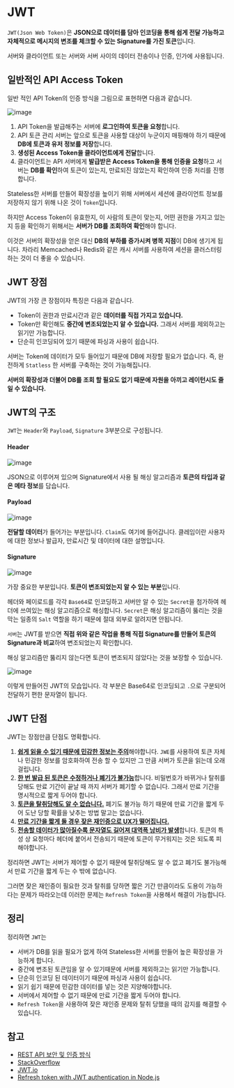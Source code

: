# JWT

`JWT(Json Web Token)`은 **JSON으로 데이터를 담아 인코딩을 통해 쉽게 전달 가능하고 자체적으로 메시지의 변조를 체크할 수 있는 Signature를 가진 토큰**입니다. 

서버와 클라이언트 또는 서버와 서버 사이의 데이터 전송이나 인증, 인가에 사용됩니다. 

## 일반적인 API Access Token

일반 적인 API Token의 인증 방식을 그림으로 표현하면 다음과 같습니다. 

![image](https://user-images.githubusercontent.com/53790137/153832266-2d7e5cd1-6579-40d1-b34e-695ae8a6f254.png)

1. API Token을 발급해주는 서버에 **로그인하여 토큰을 요청**합니다.
2. API 토큰 관리 서버는 앞으로 토큰을 사용할 대상이 누군이지 매핑해야 하기 때문에 **DB에 토큰과 유저 정보를 저장**합니다.
3. **생성된 Access Token을 클라이언트에게 전달**합니다.
4. 클라이언트는 API 서버에게 **발급받은 Access Token을 통해 인증을 요청**하고 서버는 **DB를 확인**하여 토큰이 있는지, 만료되진 않았는지 확인하여 인증 처리를 진행합니다.

Stateless한 서버를 만들어 확장성을 높이기 위해 서버에서 세션에 클라이언트 정보를 저장하지 않기 위해 나온 것이 `Token`입니다.

하지만 Access Token이 유효한지, 이 사람의 토큰이 맞는지, 어떤 권한을 가지고 있는지 등을 확인하기 위해서는 **서버가 DB를 조회하여 확인**해야 합니다. 

이것은 서버의 확장성을 얻은 대신 **DB의 부하를 증가시켜 병목 지점**이 DB에 생기게 됩니다. 차라리 Memcached나 Redis와 같은 캐시 서버를 사용하여 세션을 클러스터링 하는 것이 더 좋을 수 있습니다.

## JWT 장점

JWT의 가장 큰 장점이자 특징은 다음과 같습니다.

- Token이 권한과 만료시간과 같은 **데이터를 직접 가지고 있습니다.**
- Token만 확인해도 **중간에 변조되었는지 알 수 있습니다.** 그래서 서버를 제외하고는 읽기만 가능합니다.
- 단순히 인코딩되어 있기 때문에 파싱과 사용이 쉽습니다.

서버는 Token에 데이터가 모두 들어있기 때문에 DB에 저장할 필요가 없습니다. 즉, 완전하게 `Statless` 한 서버를 구축하는 것이 가능해집니다. 

**서버의 확장성과 더불어 DB를 조회 할 필요도 없기 때문에 자원을 아끼고 레이턴시도 줄일 수 있습니다.**

## JWT의 구조

`JWT`는 `Header`와 `Payload`, `Signature` 3부분으로 구성됩니다. 

#### Header

![image](https://user-images.githubusercontent.com/53790137/153837887-e9af4e79-20ef-4e1b-b2c2-54446e58f6fb.png)

JSON으로 이루어져 있으며 Signature에서 사용 될 해싱 알고리즘과 **토큰의 타입과 같은 메타 정보**를 담습니다.

#### Payload

![image](https://user-images.githubusercontent.com/53790137/153838047-ab4ea715-87ef-4dcf-b3a3-1395bb0acccb.png)

**전달할 데이터**가 들어가는 부분입니다. `Claim`도 여기에 들어갑니다. 클레임이란 사용자에 대한 정보나 발급자, 만료시간 및 데이터에 대한 설명입니다.

#### Signature

![image](https://user-images.githubusercontent.com/53790137/153839121-0fd49877-7490-4272-aef1-bd0cd988997e.png)

가장 중요한 부분입니다. **토큰이 변조되었는지 알 수 있는 부분**입니다.

헤더와 페이로드를 각각 `Base64`로 인코딩하고 서버만 알 수 있는 `Secret`을 첨가하여 헤더에 쓰여있는 해싱 알고리즘으로 해싱합니다. `Secret`은 해싱 알고리즘이 뚫리는 것을 막는 일종의 `Salt` 역할을 하기 때문에 절대 외부로 알려지면 안됩니다.

`서버`는 JWT를 받으면 **직접 위와 같은 작업을 통해 직접 Signature를 만들어 토큰의 Signature과 비교**하여 변조되었는지 확인합니다.

해싱 알고리즘만 뚫리지 않는다면 토큰이 변조되지 않았다는 것을 보장할 수 있습니다.

![image](https://user-images.githubusercontent.com/53790137/153840466-a0d529e4-524c-4577-a028-8b7a9ef37ef2.png)

이렇게 만들어진 JWT의 모습입니다. 각 부분은 Base64로 인코딩되고 `.`으로 구분되어 전달하기 편한 문자열이 됩니다.  

## JWT 단점

JWT는 장점만큼 단점도 명확합니다. 

1. <ins>**쉽게 읽을 수 있기 때문에 민감한 정보는 주의**</ins>해야합니다. `JWE`를 사용하여 토큰 자체나 민감한 정보를 암호화하여 전송 할 수 있지만 그 만큼 서버가 토큰을 읽는데 오래 걸립니다.
2. <ins>**한 번 발급 된 토큰은 수정하거나 폐기가 불가능**</ins>합니다. 비밀번호가 바뀌거나 탈취를 당해도 만료 기간이 끝날 때 까지 서버가 폐기할 수 없습니다. 그래서 만료 기간을 명시적으로 짧게 두어야 합니다. 
3. <ins>**토큰을 탈취당해도 알 수 없습니다.**</ins> 폐기도 불가능 하기 때문에 만료 기간을 짧게 두어 도난 당할 확률을 낮추는 방법 말고는 없습니다. 
4. <ins>**만료 기간을 짧게 둘 경우 잦은 재인증으로 UX가 떨어집니다.**</ins>
5. <ins>**전송할 데이터가 많아질수록 문자열도 길어져 대역폭 낭비가 발생**</ins>합니다. 토큰의 특성 상 요청마다 헤더에 붙어서 전송되기 때문에 토큰이 무거워지는 것은 되도록 피해야합니다.

정리하면 JWT는 서버가 제어할 수 없기 때문에 탈취당해도 알 수 없고 폐기도 불가능해서 만료 기간을 짧게 두는 수 밖에 없습니다. 

그러면 잦은 재인증이 필요한 것과 탈취를 당하면 짧은 기간 만큼이라도 도용이 가능하다는 문제가 따라오는데 이러한 문제는 `Refresh Token`을 사용해서 해결이 가능합니다. 

## 정리

정리하면 `JWT`는 

- 서버가 DB를 읽을 필요가 없게 하여 Stateless한 서버를 만들어 높은 확장성을 가능하게 합니다.
- 중간에 변조된 토큰임을 알 수 있기때문에 서버를 제외하고는 읽기만 가능합니다.
- 단순히 인코딩 된 데이터이기 때문에 파싱과 사용이 쉽습니다.
- 읽기 쉽기 때문에 민감한 데이터를 넣는 것은 지양해야합니다.
- 서버에서 제어할 수 없기 때문에 만료 기간을 짧게 두어야 합니다.
- `Refresh Token`을 사용하여 잦은 재인증 문제와 탈취 당했을 때의 감지를 해결할 수 있습니다.

## 참고
- [REST API 보안 및 인증 방식](https://dongwooklee96.github.io/post/2021/03/28/rest-api-%EB%B3%B4%EC%95%88-%EB%B0%8F-%EC%9D%B8%EC%A6%9D-%EB%B0%A9%EC%8B%9D/)
- [StackOverflow](https://stackoverflow.com/questions/57650692/where-to-store-the-refresh-token-on-the-client)
- [JWT.io](https://jwt.io/)
- [Refresh token with JWT authentication in Node.js](https://www.izertis.com/en/-/refresh-token-with-jwt-authentication-in-node-js)
